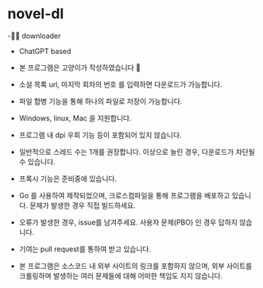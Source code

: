# novel-dl
-📕🐰 downloader
- ChatGPT based
- 본 프로그램은 고양이가 작성하였습니다 💩
- 소설 목록 url, 마지막 회차의 번호 를 입력하면 다운로드가 가능합니다.
- 파일 합병 기능을 통해 하나의 파일로 저장이 가능합니다.
- Windows, linux, Mac 을 지원합니다.
- 프로그램 내 dpi 우회 기능 등이 포함되어 있지 않습니다.
- 일반적으로 스레드 수는 1개를 권장합니다. 이상으로 늘린 경우, 다운로드가 차단될 수 있습니다.
- 프록시 기능은 준비중에 있습니다.


- Go 를 사용하여 제작되었으며, 크로스컴파일을 통해 프로그램을 배포하고 있습니다. 문제가 발생한 경우 직접 빌드하세요.

- 오류가 발생한 경우, issue를 남겨주세요. 사용자 문제(PBO) 인 경우 답하지 않습니다.

- 기여는 pull request를 통하여 받고 있습니다.

- 본 프로그램은 소스코드 내 외부 사이트의 링크를 포함하지 않으며, 외부 사이트를 크롤링하며 발생하는 여러 문제들에 대해 어떠한 책임도 지지 않습니다.
